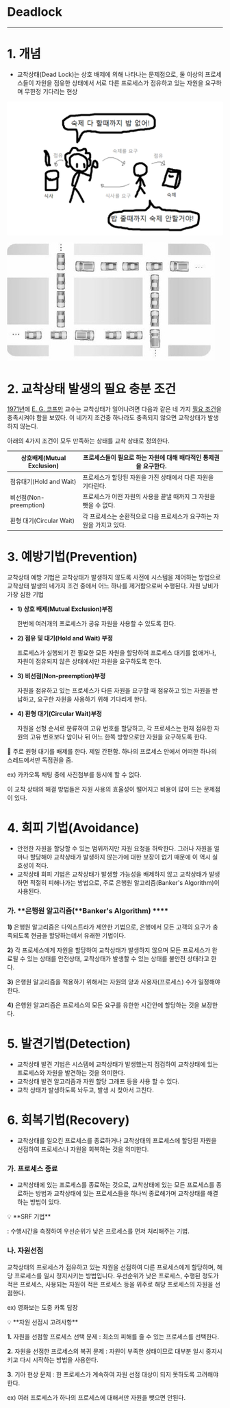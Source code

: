 # Deadlock

---

# 1. 개념

- 교착상태(Dead Lock)는 상호 배제에 의해 나타나는 문제점으로, 둘 이상의 프로세스들이 자원을 점유한 상태에서 서로 다른 프로세스가 점유하고 있는 자원을 요구하며 무한정 기다리는 현상

![Untitled](Deadlock/Untitled.png)

![Untitled](Deadlock/Untitled1.png)

# 2. **교착상태 발생의 필요 충분 조건**

[1971년](https://ko.m.wikipedia.org/wiki/1971%EB%85%84)에 [E. G. 코프만](https://ko.m.wikipedia.org/w/index.php?title=E._G._%EC%BD%94%ED%94%84%EB%A7%8C&action=edit&redlink=1) 교수는 교착상태가 일어나려면 다음과 같은 네 가지 [필요 조건](https://ko.m.wikipedia.org/wiki/%ED%95%84%EC%9A%94_%EC%A1%B0%EA%B1%B4)을 충족시켜야 함을 보였다. 이 네가지 조건중 하나라도 충족되지 않으면 교착상태가 발생하지 않는다. 

아래의 4가지 조건이 모두 만족하는 상태를 교착 상태로 정의한다.

| 상호배제(Mutual Exclusion) | 프로세스들이 필요로 하는 자원에 대해 배타적인 통제권을 요구한다. |
| --- | --- |
| 점유대기(Hold and Wait) | 프로세스가 할당된 자원을 가진 상태에서 다른 자원을 기다린다. |
| 비선점(Non-preemption) | 프로세스가 어떤 자원의 사용을 끝낼 때까지 그 자원을 뺏을 수 없다. |
| 환형 대기(Circular Wait) | 각 프로세스는 순환적으로 다음 프로세스가 요구하는 자원을 가지고 있다. |

# 3. **예방기법(Prevention)**

교착상태 예방 기법은 교착상태가 발생하지 않도록 사전에 시스템을 제어하는 방법으로 교착상태 발생의 네가지 조건 중에서 어느 하나를 제거함으로써 수행된다. 자원 낭비가 가장 심한 기법

- **1) 상호 배제(Mutual Exclusion)부정**
    
    한번에 여러개의 프로세스가 공유 자원을 사용할 수 있도록 한다.
    
- **2) 점유 및 대기(Hold and Wait) 부정**
    
    프로세스가 실행되기 전 필요한 모든 자원을 할당하여 프로세스 대기를 없애거나, 자원이 점유되지 않은 상태에서만 자원을 요구하도록 한다.
    
- **3) 비선점(Non-preemption)부정**
    
    자원을 점유하고 있는 프로세스가 다른 자원을 요구할 때 점유하고 있는 자원을 반납하고, 요구한 자원을 사용하기 위해 기다리게 한다.
    
- **4) 환형 대기(Circular Wait)부정**
    
    자원을 선형 순서로 분류하여 고유 번호를 할당하고, 각 프로세스는 현재 점유한 자원의 고유 번호보다 앞이나 뒤 어느 한쪽 방향으로만 자원을 요구하도록 한다.
    

🍏 주로 원형 대기를 배제를 한다. 제일 간편함. 하나의 프로세스 안에서 어떠한 하나의 스레드에서만 독점권을 줌. 

ex) 카카오톡 채팅 중에 사진첨부를 동시에 할 수 없다.

이 교착 상태의 해결 방법들은 자원 사용의 효율성이 떨어지고 비용이 많이 드는 문제점이 있다.

# 4. **회피 기법(Avoidance)**

- 안전한 자원을 할당할 수 있는 범위까지만 자원 요청을 허락한다. 그러나 자원을 얼마나 할당해야 교착상태가 발생하지 않는가에 대한 보장이 없기 때문에 이 역시 실효성이 적다.
- 교착상태 회피 기법은 교착상태가 발생할 가능성을 배제하지 않고 교착상태가 발생하면 적절히 피해나가는 방법으로, 주로 은행원 알고리즘(Banker's Algorithm)이 사용된다.

### 가. **은행원 알고리즘(**Banker's Algorithm) ****

**1)** 은행원 알고리즘은 다익스트라가 제안한 기법으로, 은행에서 모든 고객의 요구가 충족되도록 현금을 할당하는데서 유래한 기법이다.

**2)** 각 프로세스에게 자원을 할당하여 교착상태가 발생하지 않으며 모든 프로세스가 완료될 수 있는 상태를 안전상태, 교착상태가 발생할 수 있는 상태를 불안전 상태라고 한다.

**3)** 은행원 알고리즘을 적용하기 위해서는 자원의 양과 사용자(프로세스) 수가 일정해야 한다.

**4)** 은행원 알고리즘은 프로세스의 모든 요구를 유한한 시간안에 할당하는 것을 보장한다.

# 5. **발견기법(Detection)**

- 교착상태 발견 기법은 시스템에 교착상태가 발생했는지 점검하여 교착상태에 있는 프로세스와 자원을 발견하는 것을 의미한다.
- 교착상태 발견 알고리즘과 자원 할당 그래프 등을 사용 할 수 있다.
- 교착 상태가 발생하도록 놔두고, 발생 시 찾아서 고친다.

# 6. **회복기법(Recovery)**

- 교착상태를 일으킨 프로세스를 종료하거나 교착상태의 프로세스에 할당된 자원을 선점하여 프로세스나 자원을 회복하는 것을 의미한다.

### 가. **프로세스 종료**

- 교착상태에 있는 프로세스를 종료하는 것으로, 교착상태에 있는 모든 프로세스를 종료하는 방법과 교착상태에 있는 프로세스들을 하나씩 종료해가며 교착상태를 해결하는 방법이 있다.

<aside>
💡 **SRF 기법**

 : 수행시간을 측정하여 우선순위가 낮은 프로세스를 먼저 처리해주는 기법.

</aside>

### 나. **자원선점**

교착상태의 프로세스가 점유하고 있는 자원을 선점하여 다른 프로세스에게 할당하며, 해당 프로세스를 일시 정지시키는 방법입니다. 우선순위가 낮은 프로세스, 수행된 정도가 적은 프로세스, 사용되는 자원이 적은 프로세스 등을 위주로 해당 프로세스의 자원을 선점한다.

ex) 영화보는 도중 카톡 답장

<aside>
💡 **자원 선점시 고려사항**

**1.** 자원을 선점할 프로세스 선택 문제 : 최소의 피해를 줄 수 있는 프로세스를 선택한다.

**2.** 자원을 선점한 프로세스의 복귀 문제 : 자원이 부족한 상태이므로 대부분 일시 중지시키고 다시 시작하는 방법을 사용한다.

**3.** 기아 현상 문제 : 한 프로세스가 계속하여 자원 선점 대상이 되지 못하도록 고려해야 한다.

ex) 여러 프로세스가 하나의 프로세스에 대해서만 자원을 뺏으면 안된다.

</aside>